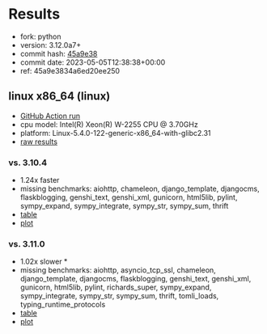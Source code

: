 # Results

- fork: python
- version: 3.12.0a7+
- commit hash: [45a9e38](https://github.com/python/cpython/commit/45a9e38)
- commit date: 2023-05-05T12:38:38+00:00
- ref: 45a9e3834a6ed20ee250

## linux x86_64 (linux)

- [GitHub Action run](https://github.com/faster-cpython/benchmarking/actions/runs/4897599938)
- cpu model: Intel(R) Xeon(R) W-2255 CPU @ 3.70GHz
- platform: Linux-5.4.0-122-generic-x86_64-with-glibc2.31
- [raw results](bm-20230505-linux-x86_64-python-45a9e3834a6ed20ee250-3.12.0a7%2B-45a9e38.json)

### vs. 3.10.4

- 1.24x faster
- missing benchmarks: aiohttp, chameleon, django_template, djangocms, flaskblogging, genshi_text, genshi_xml, gunicorn, html5lib, pylint, sympy_expand, sympy_integrate, sympy_str, sympy_sum, thrift
- [table](bm-20230505-linux-x86_64-python-45a9e3834a6ed20ee250-3.12.0a7%2B-45a9e38-vs-3.10.4.md)
- [plot](bm-20230505-linux-x86_64-python-45a9e3834a6ed20ee250-3.12.0a7%2B-45a9e38-vs-3.10.4.png)

### vs. 3.11.0

- 1.02x slower \*
- missing benchmarks: aiohttp, asyncio_tcp_ssl, chameleon, django_template, djangocms, flaskblogging, genshi_text, genshi_xml, gunicorn, html5lib, pylint, richards_super, sympy_expand, sympy_integrate, sympy_str, sympy_sum, thrift, tomli_loads, typing_runtime_protocols
- [table](bm-20230505-linux-x86_64-python-45a9e3834a6ed20ee250-3.12.0a7%2B-45a9e38-vs-3.11.0.md)
- [plot](bm-20230505-linux-x86_64-python-45a9e3834a6ed20ee250-3.12.0a7%2B-45a9e38-vs-3.11.0.png)

